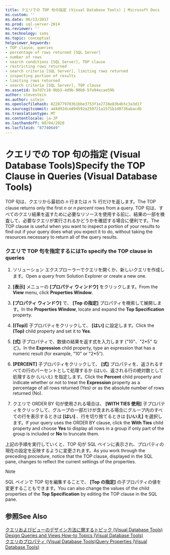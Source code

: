```yaml
---
title: クエリでの TOP 句の指定 (Visual Database Tools) | Microsoft Docs
ms.custom: ''
ms.date: 06/13/2017
ms.prod: sql-server-2014
ms.reviewer: ''
ms.technology: ssms
ms.topic: conceptual
helpviewer_keywords:
- TOP clause, queries
- percentage of rows returned [SQL Server]
- number of rows
- search conditions [SQL Server], TOP clause
- restricting rows returned
- search criteria [SQL Server], limiting rows returned
- inspecting portion of results
- limiting rows returned
- search criteria [SQL Server], TOP clause
ms.assetid: ba7d7c10-9bb3-4d9b-90b0-5fa94ecae59b
author: stevestein
ms.author: sstein
ms.openlocfilehash: 8228779703b1bbe3753f1e2728e83b4b5c3a3d17
ms.sourcegitcommit: ad4d92dce894592a259721a1571b1d8736abacdb
ms.translationtype: MT
ms.contentlocale: ja-JP
ms.lasthandoff: 08/04/2020
ms.locfileid: "87740649"
---
```

# <a name="specify-the-top-clause-in-queries-visual-database-tools"></a><span data-ttu-id="0838d-102">クエリでの TOP 句の指定 (Visual Database Tools)</span><span class="sxs-lookup"><span data-stu-id="0838d-102">Specify the TOP Clause in Queries (Visual Database Tools)</span></span>
  <span data-ttu-id="0838d-103">TOP 句は、クエリから最初の *n* 行または *n %* 行だけを返します。</span><span class="sxs-lookup"><span data-stu-id="0838d-103">The TOP clause returns only the first *n* or *n percent* rows from a query.</span></span> <span data-ttu-id="0838d-104">TOP 句は、すべてのクエリ結果を返すために必要なリソースを使用する前に、結果の一部を検査して、必要なクエリが実行されるかどうかを確認する場合に便利です。</span><span class="sxs-lookup"><span data-stu-id="0838d-104">The TOP clause is useful when you want to inspect a portion of your results to find out if your query does what you expect it to do, without taking the resources necessary to return all of the query results.</span></span>  
  
### <a name="to-specify-the-top-clause-in-queries"></a><span data-ttu-id="0838d-105">クエリで TOP 句を指定するには</span><span class="sxs-lookup"><span data-stu-id="0838d-105">To specify the TOP clause in queries</span></span>  
  
1.  <span data-ttu-id="0838d-106">ソリューション エクスプローラーでクエリを開くか、新しいクエリを作成します。</span><span class="sxs-lookup"><span data-stu-id="0838d-106">Open a query from Solution Explorer or create a new one.</span></span>  
  
2.  <span data-ttu-id="0838d-107">**[表示]** メニューの **[プロパティ ウィンドウ]** をクリックします。</span><span class="sxs-lookup"><span data-stu-id="0838d-107">From the **View** menu, click **Properties Window**.</span></span>  
  
3.  <span data-ttu-id="0838d-108">**[プロパティ ウィンドウ]** で、 **[Top の指定]** プロパティを検索して展開します。</span><span class="sxs-lookup"><span data-stu-id="0838d-108">In the **Properties Window**, locate and expand the **Top Specification** property.</span></span>  
  
4.  <span data-ttu-id="0838d-109">**[(Top)]** 子プロパティをクリックして、 **[はい]** に設定します。</span><span class="sxs-lookup"><span data-stu-id="0838d-109">Click the **(Top)** child property and set it to **Yes**.</span></span>  
  
5.  <span data-ttu-id="0838d-110">**[式]** 子プロパティで、数値の結果を返す式を入力します ("10"、"2\*5" など)。</span><span class="sxs-lookup"><span data-stu-id="0838d-110">In the **Expression** child property, type an expression that has a numeric result (for example, "10" or "2\*5").</span></span>  
  
6.  <span data-ttu-id="0838d-111">**[PERCENT]** 子プロパティをクリックして、 **[式]** プロパティを、返されるすべての行のパーセントとして処理するか (はい)、返される行の絶対数として処理するか (いいえ) を指定します。</span><span class="sxs-lookup"><span data-stu-id="0838d-111">Click the **Percent** child property and indicate whether or not to treat the **Expression** property as a percentage of all rows returned (Yes) or as the absolute number of rows returned (No).</span></span>  
  
7.  <span data-ttu-id="0838d-112">クエリで ORDER BY 句が使用される場合は、 **[WITH TIES 使用]** 子プロパティをクリックして、グループの一部だけが含まれる場合にグループ内のすべての行を表示するときは **[はい]** 、行を切り捨てるときは **[いいえ]** を選択します。</span><span class="sxs-lookup"><span data-stu-id="0838d-112">If your query uses the ORDER BY clause, click the **With Ties** child property and choose **Yes** to display all rows in a group if only part of the group is included or **No** to truncate them.</span></span>  
  
 <span data-ttu-id="0838d-113">上記の手順を実行していくと、TOP 句が SQL ペインに表示され、プロパティの現在の設定を反映するように変更されます。</span><span class="sxs-lookup"><span data-stu-id="0838d-113">As you work through the preceding procedure, notice that the TOP clause, displayed in the SQL pane, changes to reflect the current settings of the properties.</span></span>  
  
> [!NOTE]  
>  <span data-ttu-id="0838d-114">SQL ペインで TOP 句を編集することで、 **[Top の指定]** の子プロパティの値を変更することもできます。</span><span class="sxs-lookup"><span data-stu-id="0838d-114">You can also change the values of the child properties of the **Top Specification** by editing the TOP clause in the SQL pane.</span></span>  
  
## <a name="see-also"></a><span data-ttu-id="0838d-115">参照</span><span class="sxs-lookup"><span data-stu-id="0838d-115">See Also</span></span>  
 <span data-ttu-id="0838d-116">[クエリおよびビューのデザイン方法に関するトピック &#40;Visual Database Tools&#41;](visual-database-tools.md) </span><span class="sxs-lookup"><span data-stu-id="0838d-116">[Design Queries and Views How-to Topics &#40;Visual Database Tools&#41;](visual-database-tools.md) </span></span>  
 [<span data-ttu-id="0838d-117">クエリのプロパティ (Visual Database Tools)</span><span class="sxs-lookup"><span data-stu-id="0838d-117">Query Properties &#40;Visual Database Tools&#41;</span></span>](query-properties-visual-database-tools.md)  
  
  
